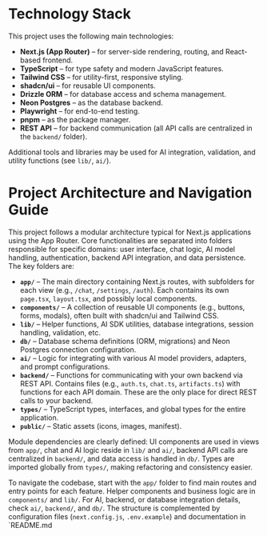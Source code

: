 # Technology Stack

This project uses the following main technologies:

- **Next.js (App Router)** – for server-side rendering, routing, and React-based frontend.
- **TypeScript** – for type safety and modern JavaScript features.
- **Tailwind CSS** – for utility-first, responsive styling.
- **shadcn/ui** – for reusable UI components.
- **Drizzle ORM** – for database access and schema management.
- **Neon Postgres** – as the database backend.
- **Playwright** – for end-to-end testing.
- **pnpm** – as the package manager.
- **REST API** – for backend communication (all API calls are centralized in the `backend/` folder).

Additional tools and libraries may be used for AI integration, validation, and utility functions (see `lib/`, `ai/`).

# Project Architecture and Navigation Guide

This project follows a modular architecture typical for Next.js applications using the App Router. Core functionalities are separated into folders responsible for specific domains: user interface, chat logic, AI model handling, authentication, backend API integration, and data persistence. The key folders are:

- **`app/`** – The main directory containing Next.js routes, with subfolders for each view (e.g., `/chat`, `/settings`, `/auth`). Each contains its own `page.tsx`, `layout.tsx`, and possibly local components.
- **`components/`** – A collection of reusable UI components (e.g., buttons, forms, modals), often built with shadcn/ui and Tailwind CSS.
- **`lib/`** – Helper functions, AI SDK utilities, database integrations, session handling, validation, etc.
- **`db/`** – Database schema definitions (ORM, migrations) and Neon Postgres connection configuration.
- **`ai/`** – Logic for integrating with various AI model providers, adapters, and prompt configurations.
- **`backend/`** – Functions for communicating with your own backend via REST API. Contains files (e.g., `auth.ts`, `chat.ts`, `artifacts.ts`) with functions for each API domain. These are the only place for direct REST calls to your backend.
- **`types/`** – TypeScript types, interfaces, and global types for the entire application.
- **`public/`** – Static assets (icons, images, manifest).

Module dependencies are clearly defined: UI components are used in views from `app/`, chat and AI logic reside in `lib/` and `ai/`, backend API calls are centralized in `backend/`, and data access is handled in `db/`. Types are imported globally from `types/`, making refactoring and consistency easier.

To navigate the codebase, start with the `app/` folder to find main routes and entry points for each feature. Helper components and business logic are in `components/` and `lib/`. For AI, backend, or database integration details, check `ai/`, `backend/`, and `db/`. The structure is complemented by configuration files (`next.config.js`, `.env.example`) and documentation in `README.md

